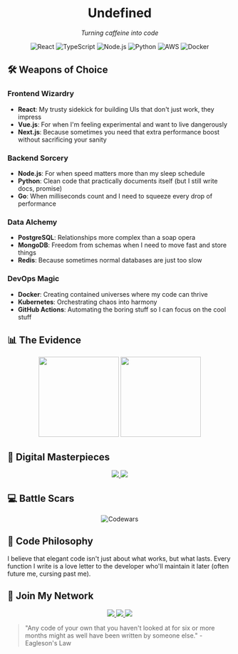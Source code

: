 <div align="center">
  <h1>Undefined</h1>
  <p><em>Turning caffeine into code</em></p>
</div>

<p align="center">
  <img src="https://img.shields.io/badge/React-61DAFB?style=for-the-badge&logo=react&logoColor=black" alt="React" />
  <img src="https://img.shields.io/badge/TypeScript-3178C6?style=for-the-badge&logo=typescript&logoColor=white" alt="TypeScript" />
  <img src="https://img.shields.io/badge/Node.js-339933?style=for-the-badge&logo=nodedotjs&logoColor=white" alt="Node.js" />
  <img src="https://img.shields.io/badge/Python-3776AB?style=for-the-badge&logo=python&logoColor=white" alt="Python" />
  <img src="https://img.shields.io/badge/AWS-232F3E?style=for-the-badge&logo=amazonaws&logoColor=white" alt="AWS" />
  <img src="https://img.shields.io/badge/Docker-2496ED?style=for-the-badge&logo=docker&logoColor=white" alt="Docker" />
</p>

## 🛠️ Weapons of Choice

### Frontend Wizardry
- **React**: My trusty sidekick for building UIs that don't just work, they impress
- **Vue.js**: For when I'm feeling experimental and want to live dangerously
- **Next.js**: Because sometimes you need that extra performance boost without sacrificing your sanity

### Backend Sorcery
- **Node.js**: For when speed matters more than my sleep schedule
- **Python**: Clean code that practically documents itself (but I still write docs, promise)
- **Go**: When milliseconds count and I need to squeeze every drop of performance

### Data Alchemy
- **PostgreSQL**: Relationships more complex than a soap opera
- **MongoDB**: Freedom from schemas when I need to move fast and store things
- **Redis**: Because sometimes normal databases are just too slow

### DevOps Magic
- **Docker**: Creating contained universes where my code can thrive
- **Kubernetes**: Orchestrating chaos into harmony
- **GitHub Actions**: Automating the boring stuff so I can focus on the cool stuff

## 📊 The Evidence

<div align="center">
  <img src="https://github-readme-stats.vercel.app/api?username=RaulAltamirano&show_icons=true&theme=tokyonight&hide_border=true" height="180" />
  <img src="https://github-readme-streak-stats.herokuapp.com/?user=RaulAltamirano&theme=tokyonight&hide_border=true" height="180" />
</div>

## 🌟 Digital Masterpieces

<div align="center">
  <a href="https://github.com/RaulAltamirano/syntiIQ">
    <img src="https://denvercoder1-github-readme-stats.vercel.app/api/pin/?username=RaulAltamirano&repo=syntiIQ&theme=tokyonight&hide_border=true" />
  </a>
  <a href="https://github.com/RaulAltamirano/WalletWise">
    <img src="https://denvercoder1-github-readme-stats.vercel.app/api/pin/?username=RaulAltamirano&repo=WalletWise&theme=tokyonight&hide_border=true" />
  </a>
</div>

## 💻 Battle Scars

<div align="center">
  <img src="https://www.codewars.com/users/lPacman/badges/large" alt="Codewars" />
</div>

## 🔮 Code Philosophy

I believe that elegant code isn't just about what works, but what lasts. Every function I write is a love letter to the developer who'll maintain it later (often future me, cursing past me).

## 🤝 Join My Network

<div align="center">
  <a href="https://www.linkedin.com/in/raúl-altamirano-lozano-954281247/">
    <img src="https://img.shields.io/badge/LinkedIn-Let's_connect-0A66C2?style=for-the-badge&logo=linkedin&logoColor=white" />
  </a>
  <a href="mailto:altamirano.developer@gmail.com">
    <img src="https://img.shields.io/badge/Email-Drop_a_line-EA4335?style=for-the-badge&logo=gmail&logoColor=white" />
  </a>
  <a href="YOUR_PORTFOLIO_LINK">
    <img src="https://img.shields.io/badge/Portfolio-See_my_work-6673ff?style=for-the-badge&logo=googlechrome&logoColor=white" />
  </a>
</div>

> "Any code of your own that you haven't looked at for six or more months might as well have been written by someone else." - Eagleson's Law
